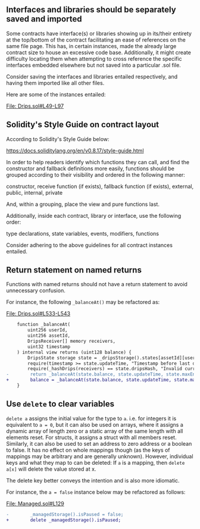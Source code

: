 ## Interfaces and libraries should be separately saved and imported
Some contracts have interface(s) or libraries showing up in its/their entirety at the top/bottom of the contract facilitating an ease of references on the same file page. This has, in certain instances, made the already large contract size to house an excessive code base. Additionally, it might create difficulty locating them when attempting to cross reference the specific interfaces embedded elsewhere but not saved into a particular .sol file.

Consider saving the interfaces and libraries entailed respectively, and having them imported like all other files.

Here are some of the instances entailed:

[File: Drips.sol#L49-L97](https://github.com/code-423n4/2023-01-drips/blob/main/src/Drips.sol#L49-L97)

## Solidity's Style Guide on contract layout
According to Solidity's Style Guide below:

https://docs.soliditylang.org/en/v0.8.17/style-guide.html

In order to help readers identify which functions they can call, and find the constructor and fallback definitions more easily, functions should be grouped according to their visibility and ordered in the following manner:

constructor, receive function (if exists), fallback function (if exists), external, public, internal, private

And, within a grouping, place the view and pure functions last.

Additionally, inside each contract, library or interface, use the following order:

type declarations, state variables, events, modifiers, functions

Consider adhering to the above guidelines for all contract instances entailed.

## Return statement on named returns

Functions with named returns should not have a return statement to avoid unnecessary confusion.

For instance, the following `_balanceAt()` may be refactored as:

[File: Drips.sol#L533-L543](https://github.com/code-423n4/2023-01-drips/blob/main/src/Drips.sol#L533-L543)

```diff
    function _balanceAt(
        uint256 userId,
        uint256 assetId,
        DripsReceiver[] memory receivers,
        uint32 timestamp
    ) internal view returns (uint128 balance) {
        DripsState storage state = _dripsStorage().states[assetId][userId];
        require(timestamp >= state.updateTime, "Timestamp before last drips update");
        require(_hashDrips(receivers) == state.dripsHash, "Invalid current drips list");
-        return _balanceAt(state.balance, state.updateTime, state.maxEnd, receivers, timestamp);
+        balance = _balanceAt(state.balance, state.updateTime, state.maxEnd, receivers, timestamp);
    }
```
## Use `delete` to clear variables
`delete a` assigns the initial value for the type to `a`. i.e. for integers it is equivalent to `a = 0`, but it can also be used on arrays, where it assigns a dynamic array of length zero or a static array of the same length with all elements reset. For structs, it assigns a struct with all members reset. Similarly, it can also be used to set an address to zero address or a boolean to false. It has no effect on whole mappings though (as the keys of mappings may be arbitrary and are generally unknown). However, individual keys and what they map to can be deleted: If `a` is a mapping, then `delete a[x]` will delete the value stored at x.

The delete key better conveys the intention and is also more idiomatic.

For instance, the `a = false` instance below may be refactored as follows:

[File: Managed.sol#L129](https://github.com/code-423n4/2023-01-drips/blob/main/src/Managed.sol#L129)

```diff
-        _managedStorage().isPaused = false;
+        delete _managedStorage().isPaused;
```
